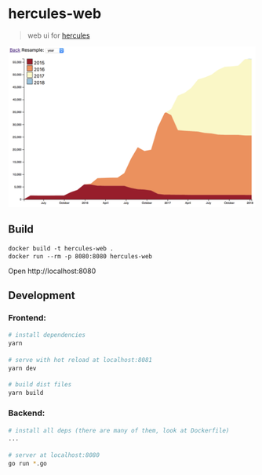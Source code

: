 # hercules-web

> web ui for [hercules](https://github.com/src-d/hercules)

![Project Burndown](docs/project-burndown.png?raw=true)

## Build

```
docker build -t hercules-web .
docker run --rm -p 8080:8080 hercules-web
```

Open http://localhost:8080

## Development

### Frontend:

```bash
# install dependencies
yarn

# serve with hot reload at localhost:8081
yarn dev

# build dist files
yarn build
```

### Backend:

```bash
# install all deps (there are many of them, look at Dockerfile)
...

# server at localhost:8080
go run *.go
```
